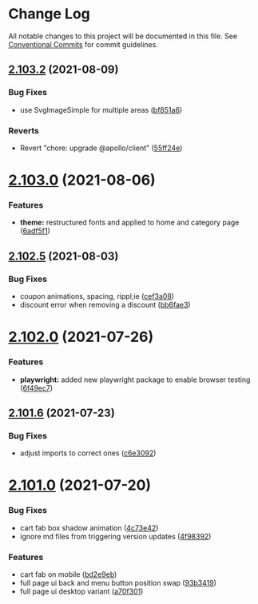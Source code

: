 # Change Log

All notable changes to this project will be documented in this file.
See [Conventional Commits](https://conventionalcommits.org) for commit guidelines.

## [2.103.2](https://github.com/ho-nl/m2-pwa/compare/@reachdigital/magento-cart@2.103.1...@reachdigital/magento-cart@2.103.2) (2021-08-09)


### Bug Fixes

* use SvgImageSimple for multiple areas ([bf851a6](https://github.com/ho-nl/m2-pwa/commit/bf851a6740e1956a78f457c2d90904ee2f65da2f))


### Reverts

* Revert "chore: upgrade @apollo/client" ([55ff24e](https://github.com/ho-nl/m2-pwa/commit/55ff24ede0e56c85b8095edadadd1ec5e0b1b8d2))





# [2.103.0](https://github.com/ho-nl/m2-pwa/compare/@reachdigital/magento-cart@2.102.6...@reachdigital/magento-cart@2.103.0) (2021-08-06)


### Features

* **theme:** restructured fonts and applied to home and category page ([6adf5f1](https://github.com/ho-nl/m2-pwa/commit/6adf5f11321bdfbf499125f1161c5abf5a1bfe4a))





## [2.102.5](https://github.com/ho-nl/m2-pwa/compare/@reachdigital/magento-cart@2.102.4...@reachdigital/magento-cart@2.102.5) (2021-08-03)


### Bug Fixes

* coupon animations, spacing, rippl;ie ([cef3a08](https://github.com/ho-nl/m2-pwa/commit/cef3a08d0545947518873c5257c59fc1b98f1a21))
* discount error when removing a discount ([bb6fae3](https://github.com/ho-nl/m2-pwa/commit/bb6fae3ccee694d6a19d9de01febd4cc0166b49c))





# [2.102.0](https://github.com/ho-nl/m2-pwa/compare/@reachdigital/magento-cart@2.101.8...@reachdigital/magento-cart@2.102.0) (2021-07-26)


### Features

* **playwright:** added new playwright package to enable browser testing ([6f49ec7](https://github.com/ho-nl/m2-pwa/commit/6f49ec7595563775b96ebf21c27e39da1282e8d9))





## [2.101.6](https://github.com/ho-nl/m2-pwa/compare/@reachdigital/magento-cart@2.101.5...@reachdigital/magento-cart@2.101.6) (2021-07-23)


### Bug Fixes

* adjust imports to correct ones ([c6e3092](https://github.com/ho-nl/m2-pwa/commit/c6e3092569d1c49fe138b3810704da8e04acbbe2))





# [2.101.0](https://github.com/ho-nl/m2-pwa/compare/@reachdigital/magento-cart@2.100.10...@reachdigital/magento-cart@2.101.0) (2021-07-20)


### Bug Fixes

* cart fab box shadow animation ([4c73e42](https://github.com/ho-nl/m2-pwa/commit/4c73e423a920f6485f72b24141cccda010a35ab7))
* ignore md files from triggering version updates ([4f98392](https://github.com/ho-nl/m2-pwa/commit/4f9839250b3a32d3070da5290e5efcc5e2243fba))


### Features

* cart fab on mobile ([bd2e9eb](https://github.com/ho-nl/m2-pwa/commit/bd2e9ebe056ba9a81b5c7228f1e5be57171266f4))
* full page ui back and menu button position swap ([93b3419](https://github.com/ho-nl/m2-pwa/commit/93b34197947d133f4d1480c4ce68a0302201b858))
* full page ui desktop variant ([a70f301](https://github.com/ho-nl/m2-pwa/commit/a70f3013da36fa131f82fb44457b107fb7705df6))
